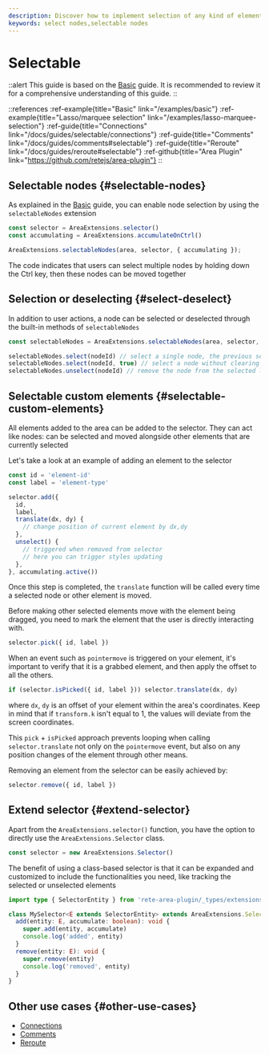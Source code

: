 ```yaml
---
description: Discover how to implement selection of any kind of element in your node editor. The framework provides built-in support for selecting nodes, but you can also extend and customize the selector to support other types of elements
keywords: select nodes,selectable nodes
---
```


# Selectable

::alert
This guide is based on the [Basic](/docs/guides/basic) guide. It is recommended to review it for a comprehensive understanding of this guide.
::

::references
:ref-example{title="Basic" link="/examples/basic"}
:ref-example{title="Lasso/marquee selection" link="/examples/lasso-marquee-selection"}
:ref-guide{title="Connections" link="/docs/guides/selectable/connections"}
:ref-guide{title="Comments" link="/docs/guides/comments#selectable"}
:ref-guide{title="Reroute" link="/docs/guides/reroute#selectable"}
:ref-github{title="Area Plugin" link="https://github.com/retejs/area-plugin"}
::

## Selectable nodes {#selectable-nodes}

As explained in the [Basic](/docs/guides/basic#selectable-nodes) guide, you can enable node selection by using the `selectableNodes` extension

```ts
const selector = AreaExtensions.selector()
const accumulating = AreaExtensions.accumulateOnCtrl()

AreaExtensions.selectableNodes(area, selector, { accumulating });
```

The code indicates that users can select multiple nodes by holding down the Ctrl key, then these nodes can be moved together

## Selection or deselecting {#select-deselect}

In addition to user actions, a node can be selected or deselected through the built-in methods of `selectableNodes`

```ts
const selectableNodes = AreaExtensions.selectableNodes(area, selector, { accumulating });

selectableNodes.select(nodeId) // select a single node, the previous selection will be cleared
selectableNodes.select(nodeId, true) // select a node without clearing previous selections
selectableNodes.unselect(nodeId) // remove the node from the selected li
```

## Selectable custom elements {#selectable-custom-elements}

All elements added to the area can be added to the selector. They can act like nodes: can be selected and moved alongside other elements that are currently selected

Let's take a look at an example of adding an element to the selector

```ts
const id = 'element-id'
const label = 'element-type'

selector.add({
  id,
  label,
  translate(dx, dy) {
    // change position of current element by dx,dy
  },
  unselect() {
    // triggered when removed from selector
    // here you can trigger styles updating
  },
}, accumulating.active())
```

Once this step is completed, the `translate` function will be called every time a selected node or other element is moved.

Before making other selected elements move with the element being dragged, you need to mark the element that the user is directly interacting with.

```ts
selector.pick({ id, label })
```

When an event such as `pointermove` is triggered on your element, it's important to verify that it is a grabbed element, and then apply the offset to all the others.

```ts
if (selector.isPicked({ id, label })) selector.translate(dx, dy)
```
where `dx`, `dy` is an offset of your element within the area's coordinates. Keep in mind that if `transform.k` isn't equal to 1, the values will deviate from the screen coordinates.

This `pick` + `isPicked` approach prevents looping when calling `selector.translate` not only on the `pointermove` event, but also on any position changes of the element through other means.

Removing an element from the selector can be easily achieved by:

```ts
selector.remove({ id, label })
```

## Extend selector {#extend-selector}

Apart from the `AreaExtensions.selector()` function, you have the option to directly use the `AreaExtensions.Selector` class.

```ts
const selector = new AreaExtensions.Selector()
```

The benefit of using a class-based selector is that it can be expanded and customized to include the functionalities you need, like tracking the selected or unselected elements

```ts
import type { SelectorEntity } from 'rete-area-plugin/_types/extensions/selectable'

class MySelector<E extends SelectorEntity> extends AreaExtensions.Selector<E> {
  add(entity: E, accumulate: boolean): void {
    super.add(entity, accumulate)
    console.log('added', entity)
  }
  remove(entity: E): void {
    super.remove(entity)
    console.log('removed', entity)
  }
}
```

## Other use cases {#other-use-cases}

- [Connections](/docs/guides/selectable/connections)
- [Comments](/docs/guides/comments#selectable)
- [Reroute](/docs/guides/reroute#selectable)
